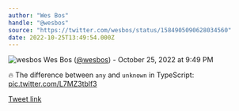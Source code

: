 ```yaml
---
author: "Wes Bos"
handle: "@wesbos"
source: "https://twitter.com/wesbos/status/1584905090628034560"
date: 2022-10-25T13:49:54.000Z
---
```

![wesbos](https://pbs.twimg.com/profile_images/877525007185858562/7G9vGTca_normal.jpg)
Wes Bos ([@wesbos](https://twitter.com/wesbos)) - October 25, 2022 at 9:49 PM

🔥 The difference between `any` and `unknown` in TypeScript: [pic.twitter.com/L7MZ3tblf3](https://twitter.com/wesbos/status/1584905090628034560/video/1)

[Tweet link](https://twitter.com/wesbos/status/1584905090628034560)